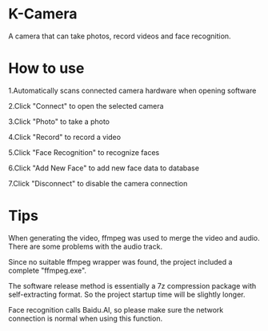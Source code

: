# K-Camera
A camera that can take photos, record videos and face recognition.

# How to use

1.Automatically scans connected camera hardware when opening software

2.Click "Connect" to open the selected camera

3.Click "Photo" to take a photo

4.Click "Record" to record a video

5.Click "Face Recognition" to recognize faces

6.Click "Add New Face" to add new face data to database

7.Click "Disconnect" to disable the camera connection

# Tips

When generating the video, ffmpeg was used to merge the video and audio. There are some problems with the audio track.

Since no suitable ffmpeg wrapper was found, the project included a complete "ffmpeg.exe".

The software release method is essentially a 7z compression package with self-extracting format. So the project startup time will be slightly longer.

Face recognition calls Baidu.AI, so please make sure the network connection is normal when using this function.

